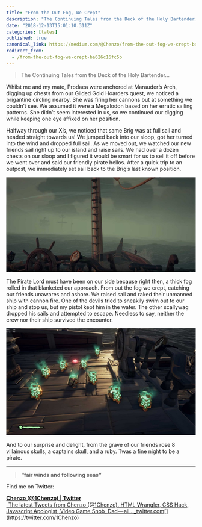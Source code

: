 ```yaml
---
title: "From the Out Fog, We Crept"
description: "The Continuing Tales from the Deck of the Holy Bartender…"
date: "2018-12-13T15:01:10.311Z"
categories: [tales]
published: true
canonical_link: https://medium.com/@Chenzo/from-the-out-fog-we-crept-ba626c16fc5b
redirect_from:
  - /from-the-out-fog-we-crept-ba626c16fc5b
---
```


> The Continuing Tales from the Deck of the Holy Bartender…

Whilst me and my mate, Prodaea were anchored at Marauder’s Arch, digging up chests from our Gilded Gold Hoarders quest, we noticed a brigantine circling nearby. She was firing her cannons but at something we couldn’t see. We assumed it were a Megalodon based on her erratic sailing patterns. She didn’t seem interested in us, so we continued our digging while keeping one eye affixed on her position.

Halfway through our X’s, we noticed that same Brig was at full sail and headed straight towards us! We jumped back into our sloop, got her turned into the wind and dropped full sail. As we moved out, we watched our new friends sail right up to our island and raise sails. We had over a dozen chests on our sloop and I figured it would be smart for us to sell it off before we went over and said our friendly pirate hellos. After a quick trip to an outpost, we immediately set sail back to the Brig’s last known position.

![From out the fog we crept…](./asset-1.jpeg)

The Pirate Lord must have been on our side because right then, a thick fog rolled in that blanketed our approach. From out the fog we crept, catching our friends unawares and ashore. We raised sail and raked their unmanned ship with cannon fire. One of the devils tried to sneakily swim out to our ship and stop us, but my pistol kept him in the water. The other scallywag dropped his sails and attempted to escape. Needless to say, neither the crew nor their ship survived the encounter.

![plunder](./asset-2.jpeg)

And to our surprise and delight, from the grave of our friends rose 8 villainous skulls, a captains skull, and a ruby. Twas a fine night to be a pirate.

---

> **“fair winds and following seas”**

Find me on Twitter:

[**Chenzo (@1Chenzo) | Twitter**  
_The latest Tweets from Chenzo (@1Chenzo). HTML Wrangler, CSS Hack, Javascript Apologist, Video Game Snob, Dad — all…_twitter.com](https://twitter.com/1Chenzo "https://twitter.com/1Chenzo")[](https://twitter.com/1Chenzo)
